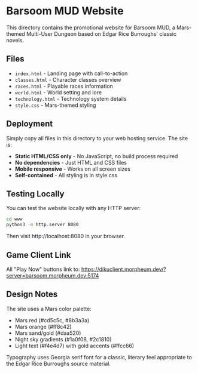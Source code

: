 # Barsoom MUD Website

This directory contains the promotional website for Barsoom MUD, a Mars-themed Multi-User Dungeon based on Edgar Rice Burroughs' classic novels.

## Files

- `index.html` - Landing page with call-to-action
- `classes.html` - Character classes overview
- `races.html` - Playable races information
- `world.html` - World setting and lore
- `technology.html` - Technology system details
- `style.css` - Mars-themed styling

## Deployment

Simply copy all files in this directory to your web hosting service. The site is:

- **Static HTML/CSS only** - No JavaScript, no build process required
- **No dependencies** - Just HTML and CSS files
- **Mobile responsive** - Works on all screen sizes
- **Self-contained** - All styling is in style.css

## Testing Locally

You can test the website locally with any HTTP server:

```bash
cd www
python3 -m http.server 8080
```

Then visit http://localhost:8080 in your browser.

## Game Client Link

All "Play Now" buttons link to:
https://dikuclient.morpheum.dev/?server=barsoom.morpheum.dev:5174

## Design Notes

The site uses a Mars color palette:
- Mars red (#cd5c5c, #8b3a3a)
- Mars orange (#ff8c42)
- Mars sand/gold (#daa520)
- Night sky gradients (#1a0f08, #2c1810)
- Light text (#f4e4d7) with gold accents (#ffcc66)

Typography uses Georgia serif font for a classic, literary feel appropriate to the Edgar Rice Burroughs source material.
